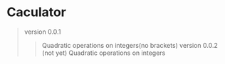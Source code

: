 # Caculator

> version 0.0.1
>> Quadratic operations on integers(no brackets)
> version 0.0.2 (not yet)
>> Quadratic operations on integers